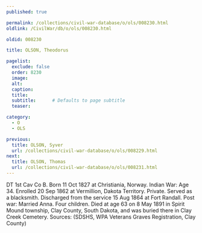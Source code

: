 ```yaml
---
published: true

permalink: /collections/civil-war-database/o/ols/008230.html
oldlink: /CivilWar/db/o/ols/008230.html

oldid: 008230

title: OLSON, Theodorus

pagelist:
  exclude: false
  order: 8230
  image: 
  alt:
  caption:
  title:
  subtitle:      # Defaults to page subtitle
  teaser:

category: 
  - O 
  - OLS

previous:
  title: OLSON, Syver
  url: /collections/civil-war-database/o/ols/008229.html  
next:
  title: OLSON, Thomas
  url: /collections/civil-war-database/o/ols/008231.html   
---
```

DT 1st Cav Co B. Born 11 Oct 1827 at Christiania, Norway. Indian War: Age 34. Enrolled 20 Sep 1862 at Vermillion, Dakota Territory. Private. Served as a blacksmith. Discharged from the service 15 Aug 1864 at Fort Randall. Post war: Married Anna. Four children. Died at age 63 on 8 May 1891 in Spirit Mound township, Clay County, South Dakota, and was buried there in Clay Creek Cemetery. Sources: (SDSHS, WPA Veterans Graves Registration, Clay County)